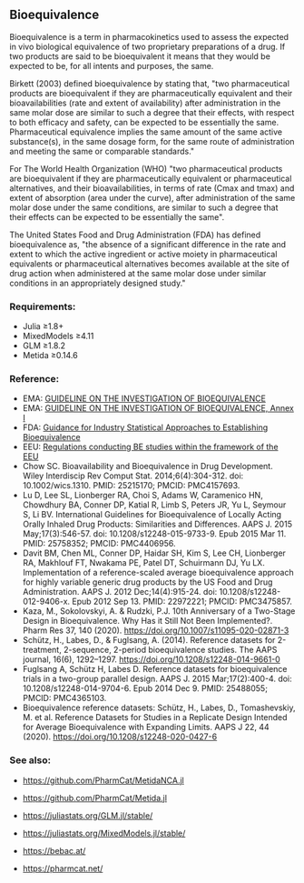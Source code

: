 ## Bioequivalence

Bioequivalence is a term in pharmacokinetics used to assess the expected in vivo biological equivalence of two proprietary preparations of a drug. If two products are said to be bioequivalent it means that they would be expected to be, for all intents and purposes, the same.

Birkett (2003) defined bioequivalence by stating that, "two pharmaceutical products are bioequivalent if they are pharmaceutically equivalent and their bioavailabilities (rate and extent of availability) after administration in the same molar dose are similar to such a degree that their effects, with respect to both efficacy and safety, can be expected to be essentially the same. Pharmaceutical equivalence implies the same amount of the same active substance(s), in the same dosage form, for the same route of administration and meeting the same or comparable standards."

For The World Health Organization (WHO) "two pharmaceutical products are bioequivalent if they are pharmaceutically equivalent or pharmaceutical alternatives, and their bioavailabilities, in terms of rate (Cmax and tmax) and extent of absorption (area under the curve), after administration of the same molar dose under the same conditions, are similar to such a degree that their effects can be expected to be essentially the same".

The United States Food and Drug Administration (FDA) has defined bioequivalence as, "the absence of a significant difference in the rate and extent to which the active ingredient or active moiety in pharmaceutical equivalents or pharmaceutical alternatives becomes available at the site of drug action when administered at the same molar dose under similar conditions in an appropriately designed study."

### Requirements:

* Julia ≥1.8+
* MixedModels ≥4.11
* GLM ≥1.8.2
* Metida ≥0.14.6

### Reference:


* EMA: [GUIDELINE ON THE INVESTIGATION OF BIOEQUIVALENCE](https://www.ema.europa.eu/en/documents/scientific-guideline/guideline-investigation-bioequivalence-rev1_en.pdf)
* EMA: [GUIDELINE ON THE INVESTIGATION OF BIOEQUIVALENCE, Annex I](https://www.ema.europa.eu/en/documents/other/31-annex-i-statistical-analysis-methods-compatible-ema-bioequivalence-guideline_en.pdf)
* FDA: [Guidance for Industry Statistical Approaches to Establishing Bioequivalence](https://www.fda.gov/media/70958/download)
* EEU: [Regulations conducting BE studies within the framework of the EEU](https://docs.eaeunion.org/docs/ru-ru/01411942/cncd_21112016_85)
* Chow SC. Bioavailability and Bioequivalence in Drug Development. Wiley Interdiscip Rev Comput Stat. 2014;6(4):304-312. doi: 10.1002/wics.1310. PMID: 25215170; PMCID: PMC4157693.
* Lu D, Lee SL, Lionberger RA, Choi S, Adams W, Caramenico HN, Chowdhury BA, Conner DP, Katial R, Limb S, Peters JR, Yu L, Seymour S, Li BV. International Guidelines for Bioequivalence of Locally Acting Orally Inhaled Drug Products: Similarities and Differences. AAPS J. 2015 May;17(3):546-57. doi: 10.1208/s12248-015-9733-9. Epub 2015 Mar 11. PMID: 25758352; PMCID: PMC4406956.
* Davit BM, Chen ML, Conner DP, Haidar SH, Kim S, Lee CH, Lionberger RA, Makhlouf FT, Nwakama PE, Patel DT, Schuirmann DJ, Yu LX. Implementation of a reference-scaled average bioequivalence approach for highly variable generic drug products by the US Food and Drug Administration. AAPS J. 2012 Dec;14(4):915-24. doi: 10.1208/s12248-012-9406-x. Epub 2012 Sep 13. PMID: 22972221; PMCID: PMC3475857.
* Kaza, M., Sokolovskyi, A. & Rudzki, P.J. 10th Anniversary of a Two-Stage Design in Bioequivalence. Why Has it Still Not Been Implemented?. Pharm Res 37, 140 (2020). https://doi.org/10.1007/s11095-020-02871-3
* Schütz, H., Labes, D., & Fuglsang, A. (2014). Reference datasets for 2-treatment, 2-sequence, 2-period bioequivalence studies. The AAPS journal, 16(6), 1292–1297. https://doi.org/10.1208/s12248-014-9661-0
* Fuglsang A, Schütz H, Labes D. Reference datasets for bioequivalence trials in a two-group parallel design. AAPS J. 2015 Mar;17(2):400-4. doi: 10.1208/s12248-014-9704-6. Epub 2014 Dec 9. PMID: 25488055; PMCID: PMC4365103.
* Bioequivalence reference datasets: Schütz, H., Labes, D., Tomashevskiy, M. et al. Reference Datasets for Studies in a Replicate Design Intended for Average Bioequivalence with Expanding Limits. AAPS J 22, 44 (2020). https://doi.org/10.1208/s12248-020-0427-6



### See also:

* https://github.com/PharmCat/MetidaNCA.jl
* https://github.com/PharmCat/Metida.jl
* https://juliastats.org/GLM.jl/stable/
* https://juliastats.org/MixedModels.jl/stable/

* https://bebac.at/
* https://pharmcat.net/